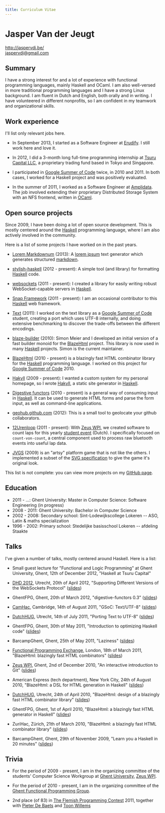 ```yaml
---
title: Curriculum Vitae
---
```


# Jasper Van der Jeugt

<http://jaspervdj.be/>  
<jaspervdj@gmail.com>

## Summary

I have a strong interest for and a lot of experience with functional programming
languages, mainly Haskell and OCaml. I am also well-versed in more traditional
programming languages and I have a strong Linux background. I am fluent in Dutch
and English, both orally and in writing. I have volunteered in different
nonprofits, so I am confident in my teamwork and organizational skills.

## Work experience

I'll list only relevant jobs here.

- In September 2013, I started as a Software Engineer at [Erudify]. I still work
  here and love it.

[Erudify]: http://erudify.com/

- In 2012, I did a 3-month long full-time programming internship at
  [Tsuru Capital LLC], a proprietary trading fund based in Tokyo and Singapore.

[Tsuru Capital LLC]: http://tsurucapital.com/

- I participated in [Google Summer of Code] twice, in 2010 and 2011. In both
  cases, I worked for a Haskell project and was positively evaluated.

[Google Summer of Code]: http://code.google.com/soc/

- In the summer of 2011, I worked as a Software Engineer at [Amplidata]. The job
  involved extending their proprietary Distributed Storage System with an NFS
  frontend, written in [OCaml].

[Amplidata]: http://www.amplidata.com/
[OCaml]: http://caml.inria.fr/

## Open source projects

Since 2009, I have been doing a lot of open source development. This is mostly
centered around the [Haskell] programming language, where I am also actively
involved in the community.

Here is a list of some projects I have worked on in the past years.

- [Lorem Markdownum] (2013): A [lorem ipsum] text generator which generates
  structured [markdown].

[Lorem Markdownum]: http://jaspervdj.be/lorem-markdownum
[lorem ipsum]: http://lipsum.com/
[markdown]: http://daringfireball.net/projects/markdown/

- [stylish-haskell] (2012 - present): A simple tool (and library) for
  formatting [Haskell] code.

[stylish-haskell]: http://github.com/jaspervdj/stylish-haskell

- [websockets] (2011 - present): I created a library for easily writing robust
  WebSocket-capable servers in [Haskell].

[websockets]: http://jaspervdj.be/websockets/

- [Snap Framework] (2011 - present): I am an occasional contributor to this
  [Haskell] web framework.

[Snap Framework]: http://snapframework.com/

- [Text] (2011): I worked on the text library as a [Google Summer of Code]
  student, creating a port which uses UTF-8 internally, and doing extensive
  benchmarking to discover the trade-offs between the different encodings.

[Text]: https://github.com/bos/text

- [blaze-builder] (2010): Simon Meier and I developed an initial version of a
  fast builder monoid for the [BlazeHtml] project. This library is now used in
  many [Haskell] projects. Simon is the current maintainer.

[blaze-builder]: http://github.com/meiersi/blaze-builder/

- [BlazeHtml] (2010 - present) is a blazingly fast HTML combinator library for the
  [Haskell] programming language. I worked on this project for [Google Summer of
  Code] 2010.

[BlazeHtml]: http://jaspervdj.be/blaze

- [Hakyll] (2009 - present): I wanted a custom system for my personal homepage,
  so I wrote [Hakyll], a static site generator in [Haskell].

[Hakyll]: http://jaspervdj.be/hakyll
[Haskell]: http://haskell.org/

- [Digestive functors] (2010 - present) is a general way of consuming input in
  [Haskell]. It can be used to generate HTML forms and parse the form input, as
  well as command-line applications.

[Digestive functors]: http://github.com/jaspervdj/digestive-functors/

- [geohub.github.com](http://geohub.github.com/) (2012): This is a small tool to
  geolocate your github collaborators.

- [12Urenloop] (2011 - present): With [Zeus WPI], we created software to count
  laps for this yearly [student event](http://12urenloop.be) (Dutch). I
  specifically focused on `count-von-count`, a central component used to process
  raw bluetooth events into useful lap data.

[12Urenloop]: https://github.com/ZeusWPI/12Urenloop
[Zeus WPI]: http://zeus.ugent.be/

- [JVGS] (2009) is an "artsy" platform game that is not like the others. I
  implemented a subset of the [SVG specification] to give the game it's original
  look.

[JVGS]: http://jvgs.sf.net/
[SVG specification]: http://www.w3.org/Graphics/SVG/

This list is not complete: you can view more projects on my [GitHub page].

[GitHub page]: http://github.com/jaspervdj

## Education

- 2011 - ...: Ghent University: Master in Computer Science: Software
  Engineering (in progress)
- 2008 - 2011: Ghent University: Bachelor in Computer Science
- 2002 - 2008: Secondary school: Sint-Lodewijkscollege Lokeren -- ASO,
  Latin & maths specialization
- 1996 - 2002: Primary school: Stedelijke basisschool Lokeren -- afdeling Staakte

## Talks

<!-- We link directly to the slide files because it also needs to work in the
PDF version -->

I've given a number of talks, mostly centered around Haskell. Here is a list:

- Small guest lecture for "Functional and Logic Programming" at Ghent
  University, Ghent, 12th of December 2012, "Haskell at Tsuru Capital"

- [DHD 2012], Utrecht, 20th of April 2012, "Supporting Different Versions of the
  WebSockets Protocol"
  ([slides](http://jaspervdj.be/files/2012-dutchhug-websockets.pdf))

- GhentFPG, Ghent, 20th of March 2012, "digestive-functors 0.3"
  ([slides](http://jaspervdj.be/files/2012-ghentfpg-digestive-functors.pdf))

- [CamHac], Cambridge, 14th of August 2011, "GSoC: Text/UTF-8"
  ([slides](http://jaspervdj.be/files/2011-camhac-text-utf8.pdf))

- [DutchHUG], Utrecht, 14th of July 2011, "Porting Text to UTF-8"
  ([slides](http://jaspervdj.be/files/2011-dutchhug-text-utf8.pdf))

- GhentFPG, Ghent, 30th of May 2011, "Introduction to optimizing Haskell code"
  ([slides](http://jaspervdj.be/files/2011-ghentfpg-introduction-optimizing.pdf))

- BarcampGhent, Ghent, 25th of May 2011, "Laziness"
  ([slides](http://jaspervdj.be/files/2011-barcampghent-laziness.pdf))

- [Functional Programming Exchange], London, 18th of March 2011, "BlazeHtml:
  blazingly fast HTML combinators"
  ([slides](http://jaspervdj.be/files/2011-functionalpx-blaze-html.pdf))

- [Zeus WPI], Ghent, 2nd of December 2010, "An interactive introduction to Git"
  ([slides](http://jaspervdj.be/files/2010-zeus-git.pdf))

- American Express (tech department), New York City, 24th of August 2010,
  "BlazeHtml: a DSL for HTML generation in Haskell"
  ([slides](http://jaspervdj.be/files/2010-amex-blaze-html.pdf))

- [DutchHUG], Utrecht, 24th of April 2010, "BlazeHtml: design of a blazingly
  fast HTML combinator library"
  ([slides](http://jaspervdj.be/files/2010-dutchhug-blaze-html.pdf))

- GhentFPG, Ghent, 1st of April 2010, "BlazeHtml: a blazingly fast HTML
  generator in Haskell"
  ([slides](http://jaspervdj.be/files/2010-ghentfpg-blaze-html.pdf))

- ZuriHac, Zürich, 21th of March 2010, "BlazeHtml: a blazingly fast HTML
  combinator library"
  ([slides](http://jaspervdj.be/files/2010-zurihac-blaze-html.pdf))

- BarcampGhent, Ghent, 29th of November 2009, "Learn you a Haskell in 20
  minutes"
  ([slides](http://jaspervdj.be/files/2009-barcampghent-haskell.pdf))

[DutchHUG]: http://dutchhug.nl/
[Functional Programming Exchange]: http://skillsmatter.com/event/scala/functionalpx-2011
[CamHac]: http://www.haskell.org/haskellwiki/CamHac
[DHD 2012]: http://www.haskell.org/haskellwiki/DHD_UHac

## Trivia

- For the period of 2009 - present, I am in the organizing committee of the
  students' Computer Science Workgroup at [Ghent University], [Zeus WPI].

[Ghent University]: http://ugent.be/

- For the period of 2010 - present, I am in the organizing committee of the
  [Ghent Functional Programming Group][GhentFPG].

[GhentFPG]: http://www.haskell.org/haskellwiki/Ghent_Functional_Programming_Group

- 2nd place (of 83) in [The Flemish Programming Contest] 2011, together with
  [Pieter De Baets] and [Toon Willems]

[The Flemish Programming Contest]: http://vlaamseprogrammeerwedstrijd.be/
[Pieter De Baets]: http://thinkjavache.be/
[Toon Willems]: http://twitter.com/nudded/
